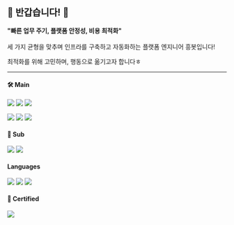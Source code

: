 ## 👋 반갑습니다! 👋  

**"빠른 업무 주기, 플랫폼 안정성, 비용 최적화"**
<br><br>
세 가지 균형을 맞추며 인프라를 구축하고 자동화하는 플랫폼 엔지니어 흥봇입니다!

최적화를 위해 고민하며, 행동으로 옮기고자 합니다ㅎ
   
*** 
    
#### 🛠 Main
<a><img src="https://img.shields.io/badge/Red%20Hat-EE0000?style=flat-square&logo=redhat&logoColor=white"/></a> 
<a><img src="https://img.shields.io/badge/Jenkins-D24939?style=flat-square&logo=jenkins&logoColor=white"/></a>
<a><img src="https://img.shields.io/badge/Sonatype Nexus-1B1C30?style=flat-square&logo=Sonatype&logoColor=white"/></a>

<a><img src="https://img.shields.io/badge/Kubernetes-326CE5?style=flat-square&logo=kubernetes&logoColor=white"/></a> 
<a><img src="https://img.shields.io/badge/Helm-0F1689?style=flat-square&logo=helm&logoColor=white"/></a>
<a><img src="https://img.shields.io/badge/Argo-EF7B4D?style=flat-square&logo=argo&logoColor=white"/></a>

 
#### 🔧 Sub

<a><img src="https://img.shields.io/badge/AWS-232F3E?style=flat-square&logo=amazonaws&logoColor=white"/></a> 
<a><img src="https://img.shields.io/badge/Terraform-7B42BC?style=flat-square&logo=terraform&logoColor=white"/></a> 


#### Languages

<a><img src="https://img.shields.io/badge/Python-3766AB?style=flat-square&logo=python&logoColor=white"/></a>
<a><img src="https://img.shields.io/badge/Bash-4EAA25?style=flat-square&logo=gnubash&logoColor=white"/></a>
<a><img src="https://img.shields.io/badge/Go-00ADD8?style=flat-square&logo=go&logoColor=white"/></a> 


#### 📄 Certified
<img src="https://img.shields.io/badge/CKA-326ce5.svg?&style=flat-square&logo=kubernetes&logoColor=white"></a>

